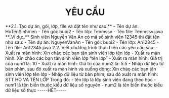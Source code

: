 <center><h1>YÊU CẦU</h1></center>
**2.1. Tạo dự án, gói, lớp, file và đặt tên như sau:**
- Tên dự án: HoTenSinhVien
- Tên gói: buoi2
- Tên lớp: Tenmssv
- Tên file: Tenmssv.java
**_Ví dụ:_** Sinh viên Nguyễn Văn An có mã số sinh viên 12345 thì đặt tên như sau:
- Tên dự án: NguyenVanAn
- Tên gói: buoi2
- Tên lớp: An12345
- Tên file: An12345.java
2.2. Viết chương trình thực hiện các yêu cầu sau:
- Xuất ra màn hình: Xin chào các bạn tân sinh viên lớp tên lớp
- Xuất ra màn hình: Xin chào các bạn tân sinh viên lớp “tên lớp”
- Xuất ra màn hình: Giá trị của num1 là: 10
- Xuất ra màn hình: Giá trị của num2 là: 5.5
- Nhập dữ liệu từ bàn phím, sau đó xuất ra màn hình và xuống dòng: 
Xin chào các bạn tân sinh viên
lớp tên lớp
- Nhập dữ liệu từ bàn phím, sau đó xuất ra màn hình:
STT		HỌ VÀ TÊN		LỚP 
Trong đó: 
- tên lớp là lớp sinh viên đang theo học
- num1 là tên biến thuộc kiểu dữ liệu số nguyên
- num2 là tên biến thuộc kiểu dữ liệu số thực
-----HẾT-----

